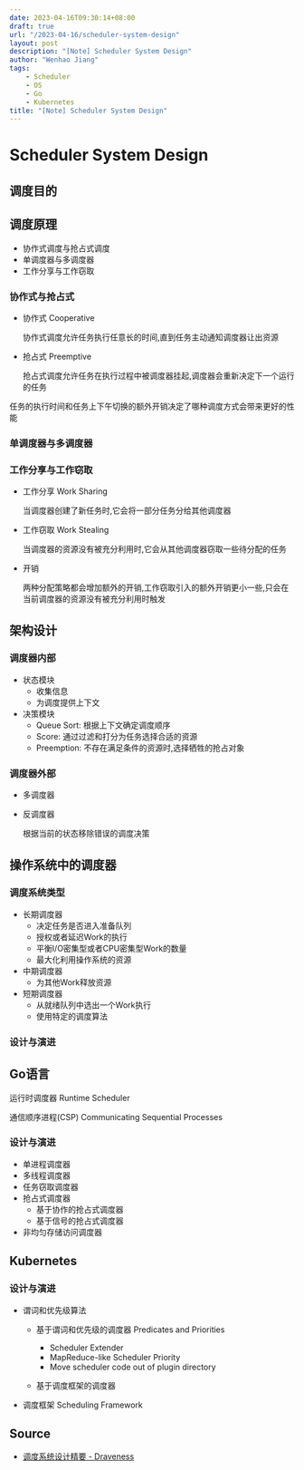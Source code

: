 ```yaml
---
date: 2023-04-16T09:30:14+08:00
draft: true
url: "/2023-04-16/scheduler-system-design"
layout: post
description: "[Note] Scheduler System Design"
author: "Wenhao Jiang"
tags:
    - Scheduler
    - OS
    - Go
    - Kubernetes
title: "[Note] Scheduler System Design"
---
```

# Scheduler System Design

## 调度目的

## 调度原理

- 协作式调度与抢占式调度
- 单调度器与多调度器
- 工作分享与工作窃取

### 协作式与抢占式

- 协作式 Cooperative

  协作式调度允许任务执行任意长的时间,直到任务主动通知调度器让出资源

- 抢占式 Preemptive

  抢占式调度允许任务在执行过程中被调度器挂起,调度器会重新决定下一个运行的任务

任务的执行时间和任务上下午切换的额外开销决定了哪种调度方式会带来更好的性能

### 单调度器与多调度器

### 工作分享与工作窃取

- 工作分享 Work Sharing

  当调度器创建了新任务时,它会将一部分任务分给其他调度器

- 工作窃取 Work Stealing

  当调度器的资源没有被充分利用时,它会从其他调度器窃取一些待分配的任务

- 开销

  两种分配策略都会增加额外的开销,工作窃取引入的额外开销更小一些,只会在当前调度器的资源没有被充分利用时触发

## 架构设计

### 调度器内部

- 状态模块
  - 收集信息
  - 为调度提供上下文
- 决策模块
  - Queue Sort: 根据上下文确定调度顺序
  - Score: 通过过滤和打分为任务选择合适的资源
  - Preemption: 不存在满足条件的资源时,选择牺牲的抢占对象

### 调度器外部

- 多调度器

- 反调度器

  根据当前的状态移除错误的调度决策

## 操作系统中的调度器

### 调度系统类型

- 长期调度器
  - 决定任务是否进入准备队列
  - 授权或者延迟Work的执行
  - 平衡I/O密集型或者CPU密集型Work的数量
  - 最大化利用操作系统的资源
- 中期调度器
  - 为其他Work释放资源
- 短期调度器
  - 从就绪队列中选出一个Work执行
  - 使用特定的调度算法

### 设计与演进

## Go语言

运行时调度器 Runtime Scheduler

通信顺序进程(CSP) Communicating Sequential Processes

### 设计与演进

- 单进程调度器
- 多线程调度器
- 任务窃取调度器
- 抢占式调度器
  - 基于协作的抢占式调度器
  - 基于信号的抢占式调度器
- 非均匀存储访问调度器

## Kubernetes

### 设计与演进

- 谓词和优先级算法

  - 基于谓词和优先级的调度器 Predicates and Priorities
    - Scheduler Extender
    - MapReduce-like Scheduler Priority
    - Move scheduler code out of plugin directory

  - 基于调度框架的调度器

- 调度框架 Scheduling Framework

## Source
- [调度系统设计精要 - Draveness](https://draveness.me/system-design-scheduler/)